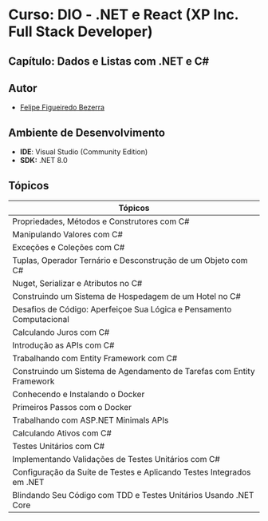 # Curso: DIO - .NET e React (XP Inc. Full Stack Developer)

## Capítulo: Dados e Listas com .NET e C#

## Autor
- [Felipe Figueiredo Bezerra](https://github.com/FigFelipe)

## Ambiente de Desenvolvimento

 - **IDE**: Visual Studio (Community Edition)
 - **SDK:** .NET 8.0
   
## Tópicos

| Tópicos |
|---------------|
| Propriedades, Métodos e Construtores com C# |
| Manipulando Valores com C# |
| Exceções e Coleções com C# |
| Tuplas, Operador Ternário e Desconstrução de um Objeto com C# |
| Nuget, Serializar e Atributos no C# |
| Construindo um Sistema de Hospedagem de um Hotel no C# |
| Desafios de Código: Aperfeiçoe Sua Lógica e Pensamento Computacional |
| Calculando Juros com C# |
| Introdução as APIs com C# |
| Trabalhando com Entity Framework com C# |
| Construindo um Sistema de Agendamento de Tarefas com Entity Framework |
| Conhecendo e Instalando o Docker |
| Primeiros Passos com o Docker |
| Trabalhando com ASP.NET Minimals APIs |
| Calculando Ativos com C# |
| Testes Unitários com C# |
| Implementando Validações de Testes Unitários com C# |
| Configuração da Suíte de Testes e Aplicando Testes Integrados em .NET |
| Blindando Seu Código com TDD e Testes Unitários Usando .NET Core |

